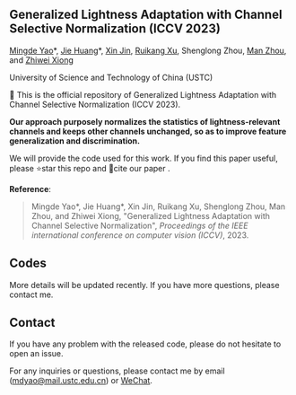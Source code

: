 ## Generalized Lightness Adaptation with Channel Selective Normalization (ICCV 2023) 

[Mingde Yao](https://scholar.google.com/citations?user=fsE3MzwAAAAJ&hl=en)\*, [Jie Huang](https://huangkevinj.github.io/)\*, [Xin Jin](http://home.ustc.edu.cn/~jinxustc/), [Ruikang Xu](https://scholar.google.com/citations?user=PulrrscAAAAJ&hl=en), Shenglong Zhou, [Man Zhou](https://manman1995.github.io/), and [Zhiwei Xiong](http://staff.ustc.edu.cn/~zwxiong/)

University of Science and Technology of China (USTC)

:rocket: This is the official repository of Generalized Lightness Adaptation with Channel Selective Normalization (ICCV 2023). 

**Our approach purposely normalizes the statistics of lightness-relevant channels and keeps other channels unchanged, so as to improve feature generalization and discrimination.**

We will provide the code used for this work. If you find this paper useful, please :star:star this repo  and :page_facing_up:cite our paper .

**Reference**:  

> Mingde Yao*, Jie Huang*, Xin Jin, Ruikang Xu, Shenglong Zhou, Man Zhou, and Zhiwei Xiong, "Generalized Lightness Adaptation with Channel Selective Normalization",
> *Proceedings of the IEEE international conference on computer vision (ICCV)*, 2023.


## Codes

<!-- This repository is the **official implementation** of the paper, "Generalized Lightness Adaptation with Channel Selective Normalization", where more implementation details are presented. -->


More details will be updated recently. If you have more questions, please contact me.



## Contact

If you have any problem with the released code, please do not hesitate to open an issue.

For any inquiries or questions, please contact me by email (mdyao@mail.ustc.edu.cn) or [WeChat](https://user-images.githubusercontent.com/33108887/225539514-7c10ccc7-0710-4d7a-8a09-643cf3832d53.png). 
